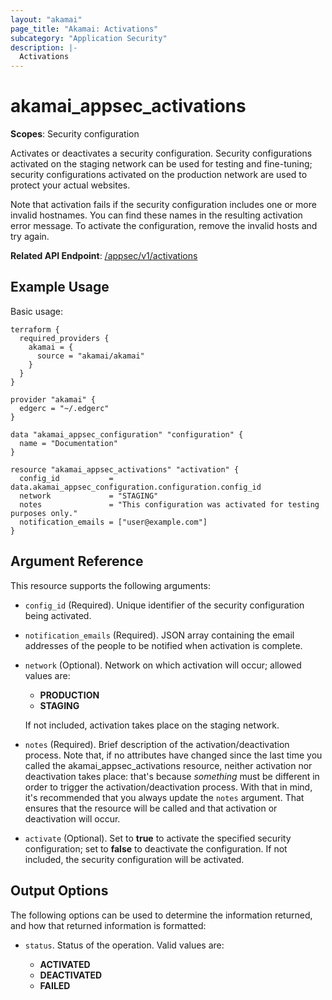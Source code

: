 ```yaml
---
layout: "akamai"
page_title: "Akamai: Activations"
subcategory: "Application Security"
description: |-
  Activations
---
```


# akamai_appsec_activations

**Scopes**: Security configuration

Activates or deactivates a security configuration. Security configurations activated on the staging network can be used for testing and fine-tuning; security configurations activated on the production network are used to protect your actual websites.

Note that activation fails if the security configuration includes one or more invalid hostnames. You can find these names in the resulting activation error message. To activate the configuration, remove the invalid hosts and try again.

**Related API Endpoint**: [/appsec/v1/activations](https://developer.akamai.com/api/cloud_security/application_security/v1.html#postactivations)

## Example Usage

Basic usage:

```
terraform {
  required_providers {
    akamai = {
      source = "akamai/akamai"
    }
  }
}

provider "akamai" {
  edgerc = "~/.edgerc"
}

data "akamai_appsec_configuration" "configuration" {
  name = "Documentation"
}

resource "akamai_appsec_activations" "activation" {
  config_id           = data.akamai_appsec_configuration.configuration.config_id
  network             = "STAGING"
  notes               = "This configuration was activated for testing purposes only."
  notification_emails = ["user@example.com"]
}
```

## Argument Reference

This resource supports the following arguments:

- `config_id` (Required). Unique identifier of the security configuration being activated.

- `notification_emails` (Required). JSON array containing the email addresses of the people to be notified when activation is complete.

- `network` (Optional). Network on which activation will occur; allowed values are:

  * **PRODUCTION**
  * **STAGING**

  If not included, activation takes place on the staging network.

- `notes` (Required). Brief description of the activation/deactivation process. Note that, if no attributes have changed since the last time you called the akamai_appsec_activations resource, neither activation nor deactivation takes place: that's because *something* must be different in order to trigger the activation/deactivation process. With that in mind, it's recommended that you always update the `notes` argument. That ensures that the resource will be called and that activation or deactivation will occur.

- `activate` (Optional). Set to **true** to activate the specified security configuration; set to **false** to deactivate the configuration. If not included, the security configuration will be activated.

## Output Options

The following options can be used to determine the information returned, and how that returned information is formatted:

- `status`. Status of the operation. Valid values are:

  *	**ACTIVATED**
  *	**DEACTIVATED**
  *	**FAILED**
